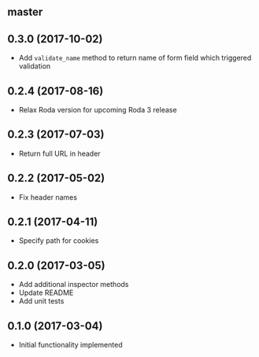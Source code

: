 ## master

## 0.3.0 (2017-10-02)
- Add `validate_name` method to return name of form field which triggered validation

## 0.2.4 (2017-08-16)
- Relax Roda version for upcoming Roda 3 release

## 0.2.3 (2017-07-03)
- Return full URL in header

## 0.2.2 (2017-05-02)
- Fix header names

## 0.2.1 (2017-04-11)
- Specify path for cookies

## 0.2.0 (2017-03-05)
- Add additional inspector methods
- Update README
- Add unit tests

## 0.1.0 (2017-03-04)
- Initial functionality implemented
